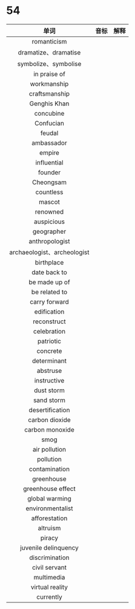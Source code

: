 # 54

|            单词             | 音标 | 解释 |
| :-------------------------: | :--: | :--: |
|         romanticism         |      |      |
|    dramatize、dramatise     |      |      |
|    symbolize、symbolise     |      |      |
|        in praise of         |      |      |
|         workmanship         |      |      |
|        craftsmanship        |      |      |
|        Genghis Khan         |      |      |
|          concubine          |      |      |
|          Confucian          |      |      |
|           feudal            |      |      |
|         ambassador          |      |      |
|           empire            |      |      |
|         influential         |      |      |
|           founder           |      |      |
|          Cheongsam          |      |      |
|          countless          |      |      |
|           mascot            |      |      |
|          renowned           |      |      |
|         auspicious          |      |      |
|         geographer          |      |      |
|       anthropologist        |      |      |
| archaeologist、archeologist |      |      |
|         birthplace          |      |      |
|        date back to         |      |      |
|        be made up of        |      |      |
|        be related to        |      |      |
|        carry forward        |      |      |
|         edification         |      |      |
|         reconstruct         |      |      |
|         celebration         |      |      |
|          patriotic          |      |      |
|          concrete           |      |      |
|         determinant         |      |      |
|          abstruse           |      |      |
|         instructive         |      |      |
|         dust storm          |      |      |
|         sand storm          |      |      |
|       desertification       |      |      |
|       carbon dioxide        |      |      |
|       carbon monoxide       |      |      |
|            smog             |      |      |
|        air pollution        |      |      |
|          pollution          |      |      |
|        contamination        |      |      |
|         greenhouse          |      |      |
|      greenhouse effect      |      |      |
|       global warming        |      |      |
|      environmentalist       |      |      |
|        afforestation        |      |      |
|          altruism           |      |      |
|           piracy            |      |      |
|    juvenile delinquency     |      |      |
|       discrimination        |      |      |
|        civil servant        |      |      |
|         multimedia          |      |      |
|       virtual reality       |      |      |
|          currently          |      |      |